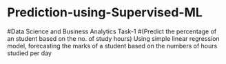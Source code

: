 # Prediction-using-Supervised-ML
#Data Science and Business Analytics Task-1 
#(Predict the percentage of an student based on the no. of study hours) Using simple linear regression model, forecasting the marks of a student based on the numbers of hours studied per day
